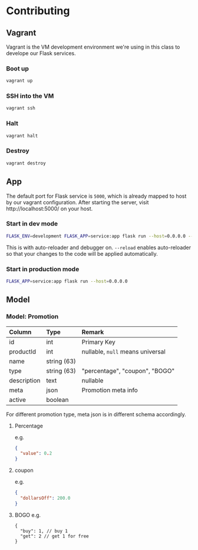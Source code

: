 # Contributing

## Vagrant

Vagrant is the VM development environment we're using in this class to develope our Flask services.

### Boot up

```bash
vagrant up
```

### SSH into the VM

```bash
vagrant ssh
```

### Halt

```bash
vagrant halt
```

### Destroy

```bash
vagrant destroy
```

## App

The default port for Flask service is `5000`, which is already mapped to host by our vagrant configuration. After starting the server, visit http://localhost:5000/ on your host.

### Start in dev mode

```bash
FLASK_ENV=development FLASK_APP=service:app flask run --host=0.0.0.0 --reload --debugger
```

This is with auto-reloader and debugger on. `--reload` enables auto-reloader so that your changes to the code will be applied automatically.

### Start in production mode

```bash
FLASK_APP=service:app flask run --host=0.0.0.0
```

## Model

### Model: Promotion

| Column      | Type        | Remark                           |
| :---------- | :---------- | :------------------------------- |
| id          | int         | Primary Key                      |
| productId   | int         | nullable, `null` means universal |
| name        | string (63) |                                  |
| type        | string (63) | "percentage", "coupon", "BOGO"   |
| description | text        | nullable                         |
| meta        | json        | Promotion meta info              |
| active      | boolean     |                                  |

For different promotion type, meta json is in different schema accordingly.

1. Percentage

   e.g.

   ```json
   {
     "value": 0.2
   }
   ```

2. coupon

   e.g.

   ```json
   {
     "dollarsOff": 200.0
   }
   ```

3. BOGO
   e.g.

   ```jsonc
   {
     "buy": 1, // buy 1
     "get": 2 // get 1 for free
   }
   ```
